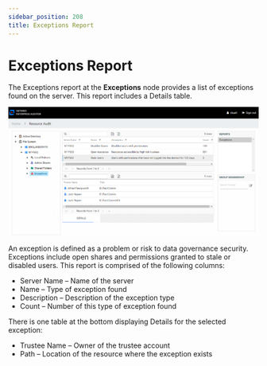 ```yaml
---
sidebar_position: 208
title: Exceptions Report
---
```


# Exceptions Report

The Exceptions report at the **Exceptions** node provides a list of exceptions found on the server. This report includes a Details table.

![Exceptions report at the Exceptions node](../../../../../../../../static/Content/Resources/Images/Access/InformationCenter/ResourceAudit/FileSystem/ExceptionsExceptions.png "Exceptions report at the Exceptions node")

An exception is defined as a problem or risk to data governance security. Exceptions include open shares and permissions granted to stale or disabled users. This report is comprised of the following columns:

* Server Name – Name of the server
* Name – Type of exception found
* Description – Description of the exception type
* Count – Number of this type of exception found

There is one table at the bottom displaying Details for the selected exception:

* Trustee Name – Owner of the trustee account
* Path – Location of the resource where the exception exists